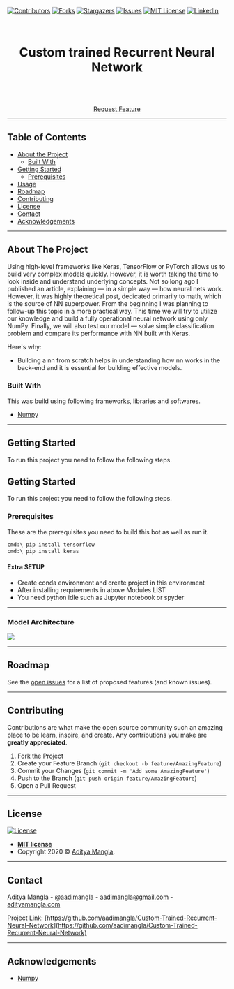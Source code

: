[![Contributors][contributors-shield]][contributors-url]
[![Forks][forks-shield]][forks-url]
[![Stargazers][stars-shield]][stars-url]
[![Issues][issues-shield]](https://github.com/aadimangla/Custom-Trained-Recurrent-Neural-Network/issues)
[![MIT License][license-shield]][license-url]
[![LinkedIn][linkedin-shield]][linkedin-url]



<!-- PROJECT LOGO -->
<br />
<p align="center">
<!--   <a href="">
    <img src="images/logo.png" alt="Logo" width="80" height="80">
  </a> -->

  <h1 align="center">Custom trained Recurrent Neural Network</h1>

  <p align="center">
    <!-- An awesome README template to jumpstart your projects! -->
    <br />
<!--     <a href=""><strong>Explore the docs »</strong></a> -->
    <br />
    <br />
    <!--<a href="">View Demo</a>
    ·
    <a href="">Report Bug</a>
    · -->
    <a href="https://github.com/aadimangla/Custom-Trained-Recurrent-Neural-Network/issues">Request Feature</a>
  </p>
</p>


---
<!-- TABLE OF CONTENTS -->
## Table of Contents

* [About the Project](#about-the-project)
  * [Built With](#built-with)
* [Getting Started](#getting-started)
  * [Prerequisites](#prerequisites)
* [Usage](#usage)
* [Roadmap](#roadmap)
* [Contributing](#contributing)
* [License](#license)
* [Contact](#contact)
* [Acknowledgements](#acknowledgements)

---

<!-- ABOUT THE PROJECT -->
## About The Project
Using high-level frameworks like Keras, TensorFlow or PyTorch allows us to build very complex models quickly. However, it is worth taking the time to look inside and understand underlying concepts. Not so long ago I published an article, explaining — in a simple way — how neural nets work. However, it was highly theoretical post, dedicated primarily to math, which is the source of NN superpower. From the beginning I was planning to follow-up this topic in a more practical way. This time we will try to utilize our knowledge and build a fully operational neural network using only NumPy. Finally, we will also test our model — solve simple classification problem and compare its performance with NN built with Keras.

Here's why:
* Building a nn from scratch helps in understanding how nn works in the back-end and it is essential for building effective models.


### Built With

This was build using following frameworks, libraries and softwares.
* [Numpy](https://numpy.org/)

---
<!-- GETTING STARTED -->
## Getting Started

To run this project you need to follow the following steps.

## Getting Started

To run this project you need to follow the following steps.

### Prerequisites

These are the prerequisites you need to build this bot as well as run it.

```sh
cmd:\ pip install tensorflow
cmd:\ pip install keras
```
#### Extra SETUP
- Create conda environment and create project in this environment
- After installing requirements in above Modules LIST
- You need python idle such as Jupyter notebook or spyder
<!-- #### How to Train ?
- ##### To use default Rasa configs
```sh
$ rasa train
```
- ##### To use spacy config pipeline (Fast to train)
```sh
$ rasa train -c spacy_config.yml
```
-->

<!-- #### How to run 
- ##### To run action server
```sh
$ rasa run actions --actions actionserver.actions
```
- ##### To run rasa in debug mode to inspect slot filling and entities ..,
```sh
$ rasa shell --debug
```
- ##### To run rasa in normal shell
```sh
$ rasa shell
```
-->
---
### Model Architecture
![](images/conv_mnist.png)

---
<!-- USAGE EXAMPLES -->



<!-- ROADMAP -->
## Roadmap

See the [open issues](https://github.com/aadimangla/Custom-Trained-Recurrent-Neural-Network/issues) for a list of proposed features (and known issues).


---
<!-- CONTRIBUTING -->
## Contributing

Contributions are what make the open source community such an amazing place to be learn, inspire, and create. Any contributions you make are **greatly appreciated**.

1. Fork the Project
2. Create your Feature Branch (`git checkout -b feature/AmazingFeature`)
3. Commit your Changes (`git commit -m 'Add some AmazingFeature'`)
4. Push to the Branch (`git push origin feature/AmazingFeature`)
5. Open a Pull Request

---

<!-- LICENSE -->


## License

[![License](http://img.shields.io/:license-mit-blue.svg?style=flat-square)](http://badges.mit-license.org)

- **[MIT license](http://opensource.org/licenses/mit-license.php)**
- Copyright 2020 © <a href="http://adityamangla.com" target="_blank">Aditya Mangla</a>.

---

<!-- CONTACT -->
## Contact

Aditya Mangla - [@aadimangla](https://twitter.com/aadimangla) - aadimangla@gmail.com - [adityamangla.com](http://www.adityamangla.com/index.html)

Project Link: [https://github.com/aadimangla/Custom-Trained-Recurrent-Neural-Network](https://github.com/aadimangla/Custom-Trained-Recurrent-Neural-Network)

---

<!-- ACKNOWLEDGEMENTS -->
## Acknowledgements
* [Numpy](https://numpy.org/)





<!-- MARKDOWN LINKS & IMAGES -->
<!-- https://www.markdownguide.org/basic-syntax/#reference-style-links -->
[contributors-shield]: https://img.shields.io/github/contributors/aadimangla/Custom-Trained-Recurrent-Neural-Network.svg?style=flat-square
[contributors-url]: https://github.com/aadimangla/Custom-Trained-Recurrent-Neural-Network/graphs/contributors
[forks-shield]: https://img.shields.io/github/forks/aadimangla/Custom-Trained-Recurrent-Neural-Network.svg?style=flat-square
[forks-url]: https://github.com/aadimangla/Custom-Trained-Recurrent-Neural-Network/network/members
[stars-shield]: https://img.shields.io/github/stars/aadimangla/Custom-Trained-Recurrent-Neural-Network.svg?style=flat-square
[stars-url]: https://github.com/aadimangla/Custom-Trained-Recurrent-Neural-Network/stargazers
[issues-shield]: https://img.shields.io/github/issues/aadimangla/Custom-Trained-Recurrent-Neural-Network.svg?style=flat-square
[issues-url]: https://github.com/aadimangla/Custom-Trained-Recurrent-Neural-Network/issues
[license-shield]: https://img.shields.io/github/license/aadimangla/Custom-Trained-Recurrent-Neural-Network.svg?style=flat-square
[license-url]: https://github.com/aadimangla/Custom-Trained-Recurrent-Neural-Network/blob/master/LICENSE.txt
[linkedin-shield]: https://img.shields.io/badge/-LinkedIn-black.svg?style=flat-square&logo=linkedin&colorB=555
[linkedin-url]: https://linkedin.com/in/aadimangla
[product-screenshot]: images/screenshot.png
